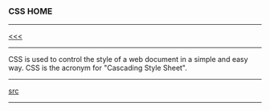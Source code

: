 
### CSS HOME

---

[<<<](https://github.com/ttltrk/WEB/blob/master/CSS/DOC/BCSSM/BCSSM.MD)

---

CSS is used to control the style of a web document in a simple and easy way.
CSS is the acronym for "Cascading Style Sheet".

---

[src](https://www.tutorialspoint.com/css/index.htm)

---
